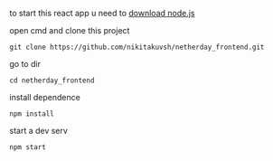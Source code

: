 to start this react app u need to <a href="https://nodejs.org/en" target="_blank">download node.js</a>

open cmd and clone this project
```
git clone https://github.com/nikitakuvsh/netherday_frontend.git
```

go to dir
```
cd netherday_frontend
```

install dependence
```
npm install
```
start a dev serv

```
npm start
```
